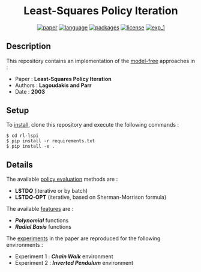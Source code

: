 <h1 align="center" style="margin-top: 0px;"> <b>Least-Squares Policy Iteration</b></h1>
<div align="center" >

[![paper](https://img.shields.io/static/v1.svg?label=Paper&message=LP03&color=blue)](https://jmlr.csail.mit.edu/papers/v4/lagoudakis03a.html)
[![language](https://img.shields.io/static/v1.svg?label=Language&message=Python&color=blue)](https://www.python.org/)
[![packages](https://img.shields.io/static/v1.svg?label=Made%20with&message=Gym&color=31bac6)](https://gym.openai.com)
[![license](https://img.shields.io/static/v1.svg?label=License&message=GPL%20v3.0&color=blue)](https://www.gnu.org/licenses/gpl-3.0.html)
[![exp_1](https://colab.research.google.com/assets/colab-badge.svg)](https://colab.research.google.com/github/qdevpsi3/rl-lspi/blob/main/notebooks/experiment_1.ipynb)
</div>

## Description
This repository contains an implementation of the <ins>model-free</ins> approaches in :

- Paper : **Least-Squares Policy Iteration**
- Authors : **Lagoudakis and Parr**
- Date : **2003**

## Setup
To <ins>install</ins>, clone this repository and execute the following commands :

```
$ cd rl-lspi
$ pip install -r requirements.txt
$ pip install -e .
```

## Details
The available <ins>policy evaluation</ins> methods are :

- **LSTD*Q*** (iterative or by batch)
- **LSTD*Q*-OPT** (iterative, based on Sherman-Morrison formula)

The available <ins>features</ins> are :

- ***Polynomial*** functions
- ***Radial Basis*** functions

The <ins>experiments</ins> in the paper are reproduced for the following environments :

- Experiment 1 : ***Chain Walk*** environment
- Experiment 2 : ***Inverted Pendulum*** environment